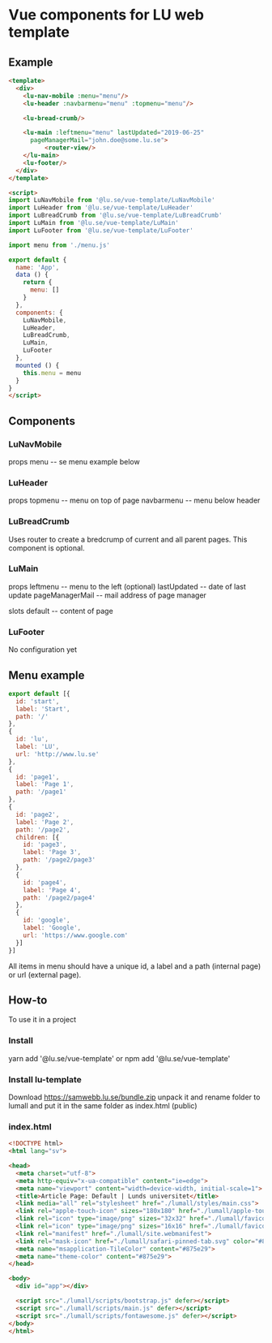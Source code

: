 # Vue components for LU web template

## Example

```html
<template>
  <div>
    <lu-nav-mobile :menu="menu"/>
    <lu-header :navbarmenu="menu" :topmenu="menu"/>

    <lu-bread-crumb/>

    <lu-main :leftmenu="menu" lastUpdated="2019-06-25"
      pageManagerMail="john.doe@some.lu.se">
          <router-view/>
    </lu-main>
    <lu-footer/>
  </div>
</template>

<script>
import LuNavMobile from '@lu.se/vue-template/LuNavMobile'
import LuHeader from '@lu.se/vue-template/LuHeader'
import LuBreadCrumb from '@lu.se/vue-template/LuBreadCrumb'
import LuMain from '@lu.se/vue-template/LuMain'
import LuFooter from '@lu.se/vue-template/LuFooter'

import menu from './menu.js'

export default {
  name: 'App',
  data () {
    return {
      menu: []
    }
  },
  components: {
    LuNavMobile,
    LuHeader,
    LuBreadCrumb,
    LuMain,
    LuFooter
  },
  mounted () {
    this.menu = menu
  }
}
</script>
```
## Components

### LuNavMobile

props
    menu -- se menu example below

### LuHeader

props
    topmenu -- menu on top of page
    navbarmenu -- menu below header

### LuBreadCrumb

Uses router to create a bredcrump of current and all parent pages. This component is optional.

### LuMain

props
    leftmenu -- menu to the left (optional)
    lastUpdated -- date of last update
    pageManagerMail -- mail address of page manager

slots
    default -- content of page

### LuFooter

No configuration yet

## Menu example

```javascript
export default [{
  id: 'start',
  label: 'Start',
  path: '/'
},
{
  id: 'lu',
  label: 'LU',
  url: 'http://www.lu.se'
},
{
  id: 'page1',
  label: 'Page 1',
  path: '/page1'
},
{
  id: 'page2',
  label: 'Page 2',
  path: '/page2',
  children: [{
    id: 'page3',
    label: 'Page 3',
    path: '/page2/page3'
  },
  {
    id: 'page4',
    label: 'Page 4',
    path: '/page2/page4'
  },
  {
    id: 'google',
    label: 'Google',
    url: 'https://www.google.com'
  }]
}]
```

All items in menu should have a unique id, a label and a path (internal page) or url (external page).

## How-to

To use it in a project

### Install
yarn add '@lu.se/vue-template' or
npm add '@lu.se/vue-template'

### Install lu-template
Download https://samwebb.lu.se/bundle.zip unpack it and rename folder to lumall and put it in the same folder as index.html (public)

### index.html

```html
<!DOCTYPE html>
<html lang="sv">

<head>
  <meta charset="utf-8">
  <meta http-equiv="x-ua-compatible" content="ie=edge">
  <meta name="viewport" content="width=device-width, initial-scale=1">
  <title>Article Page: Default | Lunds universitet</title>
  <link media="all" rel="stylesheet" href="./lumall/styles/main.css">
  <link rel="apple-touch-icon" sizes="180x180" href="./lumall/apple-touch-icon.png">
  <link rel="icon" type="image/png" sizes="32x32" href="./lumall/favicon-32x32.png">
  <link rel="icon" type="image/png" sizes="16x16" href="./lumall/favicon-16x16.png">
  <link rel="manifest" href="./lumall/site.webmanifest">
  <link rel="mask-icon" href="./lumall/safari-pinned-tab.svg" color="#875e29">
  <meta name="msapplication-TileColor" content="#875e29">
  <meta name="theme-color" content="#875e29">
</head>

<body>
  <div id="app"></div>

  <script src="./lumall/scripts/bootstrap.js" defer></script>
  <script src="./lumall/scripts/main.js" defer></script>
  <script src="./lumall/scripts/fontawesome.js" defer></script>
</body>
</html>


```